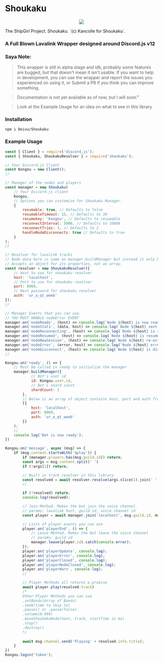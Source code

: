 # Shoukaku
<p align="center">
  <img src="https://vignette.wikia.nocookie.net/kancolle/images/9/97/Shoukaku_Christmas_Full.png/revision/latest/">
</p>
The ShipGirl Project. Shoukaku. `(c) Kancolle for Shoukaku`.

### A Full Blown Lavalink Wrapper designed around Discord.js v12

### Saya Note:
> This wrapper is still in alpha stage and idk, probably some features are bugged, but that doesn't mean it isn't usable. If you want to help in development, you can use the wrapper and report the issues you experienced on using it, or Submit a PR if you think you can improve something.

> Documentation is not yet available as of now, but I will soon:tm:

> Look at the Example Usage for an idea on what to see in this library

### Installation
```
npm i Deivu/Shoukaku
```

### Example Usage
```js
const { Client } = require('discord.js');
const { Shoukaku, ShoukakuResolver } = require('shoukaku');

// Your Discord.js Client
const Kongou = new Client();
//

// Manager of the nodes and players
const manager = new Shoukaku(
    // Your Discord.js client
    Kongou, 
    // Options you can customize for Shoukaku Manager.
    {
        resumable: true, // Defaults to false
        resumableTimeout: 15, // Defaults to 30
        resumekey: 'Kongou', // Defaults to resumable
        reconnectInterval: 5000, // Defaults to 10000
        reconnectTries: 3, // Defaults to 2
        handleNodeDisconnects: true // Defaults to true
    }
);
//

// Resolver for lavalink tracks
// Node data here is same on manager.buildManager but instead it only holds one host.
// Accepts an object for its properties, not an array.
const resolver = new ShoukakuResolver({
    // Host to use for shoukaku resolver
    host: 'localhost',
    // Port to use for shoukaku resolver
    port: 6969,
    // Rest password for shoukaku resolver
    auth: 'ur_a_qt_weeb'
});
//

// Manager Events that you can use. 
// YOU MUST HANDLE nodeError EVENT
manager.on('nodeReady', (host) => console.log(`Node ${host} is now ready`));
manager.on('nodeStats', (data, host) => console.log(`Node ${host} sent a stats update`));
manager.on('nodeReconnecting', (host) => console.log(`Node ${host} is reconnecting`));
manager.on('nodeResumed', (host) => console.log(`Node ${host} is resumed`))
manager.on('nodeNewSession', (host) => console.log(`Node ${host} re-established a new session`))
manager.on('nodeError', (error, host) => console.log(`Node ${host} errored ${error}`))
manager.on('nodeDisconnect', (host) => console.log(`Node ${host} is disconnected`))
// 

Kongou.on('ready', () => {
    // Must be called in ready to initialize the manager
    manager.buildManager({
            // Bot's user id
            id: Kongou.user.id,
            // Bot's shard count
            shardCount: 1
        }, 
        // Below is an array of object contains host, port and auth from your lavalink instance
        [{ 
            host: 'localhost',
            port: 6969,
            auth: 'ur_a_qt_weeb'
        }]
    );
    //
    console.log('Bot is now ready');
})

Kongou.on('message', async (msg) => {
    if (msg.content.startsWith('$play')) {
        if (manager.players.has(msg.guild.id)) return;
        const args = msg.content.split(' ')
        if (!args[1]) return;

        // Built in track resolver in this library
        const resolved = await resolver.resolve(args.slice(1).join(' '));
        // 

        if (!resolved) return;
        console.log(resolved);

        // Join Method. Makes the bot join the voice channel.
        // params: lavalink host, guild id, voice channel id
        const player = await manager.join('localhost', msg.guild.id, msg.member.voice.channel.id);

        // Lists of player events you can use
        player.on('playerEnd', () => {
            // Leave Method. Makes the bot leave the voice channel
            // params: guild id
            manager.leave(player.id).catch(console.error);
        });
        player.on('playerUpdate', console.log);
        player.on('playerError', console.log);
        player.on('playerClosed', console.log);
        player.on('playerNodeClosed', console.log);
        player.on('playerWarn', console.log);
        // 

        // Player Methods all returns a promise
        await player.play(resolved.track)
        /* 
        Other Player Methods you can use
        .setBands(Array of Bands)
        .seek(time to skip to)
        .pause() or .pause(false)
        .volume(0-999)
        .moveShoukakuNode(host, track, startTime in ms)
        .stop()
        .destroy()
        */
        
        await msg.channel.send('Playing' + resolved.info.title);
    }
})
Kongou.login('token');
```